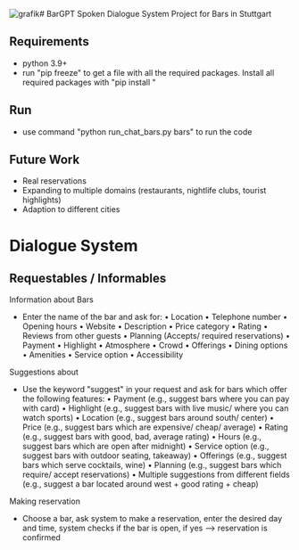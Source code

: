![grafik](https://github.com/paulavilla64/Bar_GPT/assets/131253209/6629ad77-40b8-4b92-8e5f-335efbd035b0)# BarGPT
Spoken Dialogue System Project for Bars in Stuttgart

## Requirements 

- python 3.9+
- run "pip freeze" to get a file with all the required packages. Install all required packages with "pip install <package name>"

## Run

- use command "python run_chat_bars.py bars" to run the code

## Future Work
- Real reservations
- Expanding to multiple domains (restaurants, nightlife clubs, tourist highlights)
- Adaption to different cities



# Dialogue System

## Requestables / Informables
  
Information about Bars

- Enter the name of the bar and ask for:
  •	Location
  •	Telephone number
  •	Opening hours
  •	Website
  •	Description
  •	Price category
  •	Rating
  •	Reviews from other guests
  •	Planning (Accepts/ required reservations)
  •	Payment
  •	Highlight 
  •	Atmosphere
  •	Crowd
  •	Offerings
  •	Dining options
  •	Amenities
  •	Service option
  •	Accessibility


Suggestions about

- Use the keyword "suggest" in your request and ask for bars which offer the following features:
  •	Payment (e.g., suggest bars where you can pay with card)
  •	Highlight (e.g., suggest bars with live music/ where you can watch sports)
  •	Location (e.g., suggest bars around south/ center)
  •	Price (e.g., suggest bars which are expensive/ cheap/ average)
  •	Rating (e.g., suggest bars with good, bad, average rating)
  •	Hours (e.g., suggest bars which are open after midnight)
  •	Service option (e.g., suggest bars with outdoor seating, takeaway)
  •	Offerings (e.g., suggest bars which serve cocktails, wine)
  •	Planning (e.g., suggest bars which require/ accept reservations)
  •	Multiple suggestions from different fields (e.g., suggest a bar located around west + good rating + cheap)

Making reservation

- Choose a bar, ask system to make a reservation, enter the desired day and time, system checks if the bar is open, if yes --> reservation is confirmed


